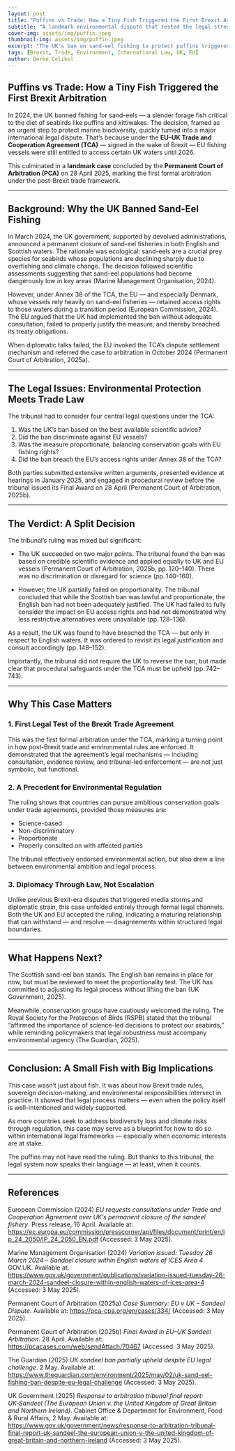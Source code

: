 ```yaml
---
layout: post
title: "Puffins vs Trade: How a Tiny Fish Triggered the First Brexit Arbitration"
subtitle: "A landmark environmental dispute that tested the legal strength of the UK–EU Trade and Cooperation Agreement"
cover-img: assets/img/puffin.jpeg
thumbnail-img: assets/img/puffin.jpeg
excerpt: "The UK's ban on sand-eel fishing to protect puffins triggered the first legal test of the post-Brexit EU–UK trade deal. Here's how it played out..."
tags: [Brexit, Trade, Environment, International Law, UK, EU]
author: Berke Celikel
---
```


## Puffins vs Trade: How a Tiny Fish Triggered the First Brexit Arbitration

In 2024, the UK banned fishing for sand-eels — a slender forage fish critical to the diet of seabirds like puffins and kittiwakes. The decision, framed as an urgent step to protect marine biodiversity, quickly turned into a major international legal dispute. That’s because under the **EU–UK Trade and Cooperation Agreement (TCA)** — signed in the wake of Brexit — EU fishing vessels were still entitled to access certain UK waters until 2026.

This culminated in a **landmark case** concluded by the **Permanent Court of Arbitration (PCA)** on 28 April 2025, marking the first formal arbitration under the post-Brexit trade framework.

---

## Background: Why the UK Banned Sand-Eel Fishing

In March 2024, the UK government, supported by devolved administrations, announced a permanent closure of sand-eel fisheries in both English and Scottish waters. The rationale was ecological: sand-eels are a crucial prey species for seabirds whose populations are declining sharply due to overfishing and climate change. The decision followed scientific assessments suggesting that sand-eel populations had become dangerously low in key areas (Marine Management Organisation, 2024).

However, under Annex 38 of the TCA, the EU — and especially Denmark, whose vessels rely heavily on sand-eel fisheries — retained access rights to those waters during a transition period (European Commission, 2024). The EU argued that the UK had implemented the ban without adequate consultation, failed to properly justify the measure, and thereby breached its treaty obligations.

When diplomatic talks failed, the EU invoked the TCA’s dispute settlement mechanism and referred the case to arbitration in October 2024 (Permanent Court of Arbitration, 2025a).

---

## The Legal Issues: Environmental Protection Meets Trade Law

The tribunal had to consider four central legal questions under the TCA:

1. Was the UK’s ban based on the best available scientific advice?  
2. Did the ban discriminate against EU vessels?  
3. Was the measure proportionate, balancing conservation goals with EU fishing rights?  
4. Did the ban breach the EU’s access rights under Annex 38 of the TCA?

Both parties submitted extensive written arguments, presented evidence at hearings in January 2025, and engaged in procedural review before the tribunal issued its Final Award on 28 April (Permanent Court of Arbitration, 2025b).

---

## The Verdict: A Split Decision

The tribunal’s ruling was mixed but significant:

- The UK succeeded on two major points. The tribunal found the ban was based on credible scientific evidence and applied equally to UK and EU vessels (Permanent Court of Arbitration, 2025b, pp. 120–140). There was no discrimination or disregard for science (pp. 140–160).

- However, the UK partially failed on proportionality. The tribunal concluded that while the Scottish ban was lawful and proportionate, the English ban had not been adequately justified. The UK had failed to fully consider the impact on EU access rights and had not demonstrated why less restrictive alternatives were unavailable (pp. 128–136).

As a result, the UK was found to have breached the TCA — but only in respect to English waters. It was ordered to revisit its legal justification and consult accordingly (pp. 148–152).

Importantly, the tribunal did not require the UK to reverse the ban, but made clear that procedural safeguards under the TCA must be upheld (pp. 742–743).

---

## Why This Case Matters

### 1. First Legal Test of the Brexit Trade Agreement

This was the first formal arbitration under the TCA, marking a turning point in how post-Brexit trade and environmental rules are enforced. It demonstrated that the agreement’s legal mechanisms — including consultation, evidence review, and tribunal-led enforcement — are not just symbolic, but functional.

### 2. A Precedent for Environmental Regulation

The ruling shows that countries can pursue ambitious conservation goals under trade agreements, provided those measures are:
- Science-based  
- Non-discriminatory  
- Proportionate  
- Properly consulted on with affected parties  

The tribunal effectively endorsed environmental action, but also drew a line between environmental ambition and legal process.

### 3. Diplomacy Through Law, Not Escalation

Unlike previous Brexit-era disputes that triggered media storms and diplomatic strain, this case unfolded entirely through formal legal channels. Both the UK and EU accepted the ruling, indicating a maturing relationship that can withstand — and resolve — disagreements within structured legal boundaries.

---

## What Happens Next?

The Scottish sand-eel ban stands. The English ban remains in place for now, but must be reviewed to meet the proportionality test. The UK has committed to adjusting its legal process without lifting the ban (UK Government, 2025).

Meanwhile, conservation groups have cautiously welcomed the ruling. The Royal Society for the Protection of Birds (RSPB) stated that the tribunal “affirmed the importance of science-led decisions to protect our seabirds,” while reminding policymakers that legal robustness must accompany environmental urgency (The Guardian, 2025).

---

## Conclusion: A Small Fish with Big Implications

This case wasn’t just about fish. It was about how Brexit trade rules, sovereign decision-making, and environmental responsibilities intersect in practice. It showed that legal process matters — even when the policy itself is well-intentioned and widely supported.

As more countries seek to address biodiversity loss and climate risks through regulation, this case may serve as a blueprint for how to do so within international legal frameworks — especially when economic interests are at stake.

The puffins may not have read the ruling. But thanks to this tribunal, the legal system now speaks their language — at least, when it counts.

---

## References

European Commission (2024) *EU requests consultations under Trade and Cooperation Agreement over UK’s permanent closure of the sandeel fishery*. Press release, 16 April. Available at: https://ec.europa.eu/commission/presscorner/api/files/document/print/en/ip_24_2050/IP_24_2050_EN.pdf (Accessed: 3 May 2025).

Marine Management Organisation (2024) *Variation issued: Tuesday 26 March 2024 – Sandeel closure within English waters of ICES Area 4*. GOV.UK. Available at: https://www.gov.uk/government/publications/variation-issued-tuesday-26-march-2024-sandeel-closure-within-english-waters-of-ices-area-4 (Accessed: 3 May 2025).

Permanent Court of Arbitration (2025a) *Case Summary: EU v UK – Sandeel Dispute*. Available at: https://pca-cpa.org/en/cases/334/ (Accessed: 3 May 2025).

Permanent Court of Arbitration (2025b) *Final Award in EU–UK Sandeel Arbitration*. 28 April. Available at: https://pcacases.com/web/sendAttach/70467 (Accessed: 3 May 2025).

The Guardian (2025) *UK sandeel ban partially upheld despite EU legal challenge*. 2 May. Available at: https://www.theguardian.com/environment/2025/may/02/uk-sand-eel-fishing-ban-despite-eu-legal-challenge (Accessed: 3 May 2025).

UK Government (2025) *Response to arbitration tribunal final report: UK‑Sandeel (The European Union v. the United Kingdom of Great Britain and Northern Ireland)*. Cabinet Office & Department for Environment, Food & Rural Affairs, 2 May. Available at: https://www.gov.uk/government/news/response-to-arbitration-tribunal-final-report-uk-sandeel-the-european-union-v-the-united-kingdom-of-great-britain-and-northern-ireland (Accessed: 3 May 2025).
